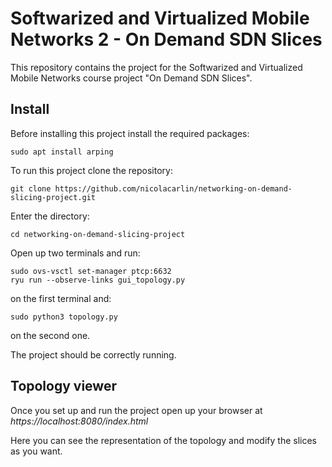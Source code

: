 # Softwarized and Virtualized Mobile Networks 2 - On Demand SDN Slices

This repository contains the project for the Softwarized and Virtualized Mobile Networks course project "On Demand SDN Slices".

## Install

Before installing this project install the required packages:

```
sudo apt install arping
```

To run this project clone the repository:

```
git clone https://github.com/nicolacarlin/networking-on-demand-slicing-project.git
```

Enter the directory:

```
cd networking-on-demand-slicing-project
```

Open up two terminals and run:

```
sudo ovs-vsctl set-manager ptcp:6632
ryu run --observe-links gui_topology.py
```
on the first terminal and:

```
sudo python3 topology.py
```
on the second one.

The project should be correctly running.

## Topology viewer

Once you set up and run the project open up your browser at _https://localhost:8080/index.html_

Here you can see the representation of the topology and modify the slices as you want.
